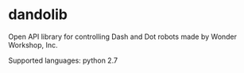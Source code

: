 # dandolib
Open API library for controlling Dash and Dot robots made by Wonder Workshop, Inc.

Supported languages:
python 2.7
